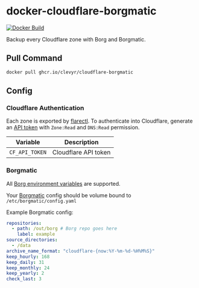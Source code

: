 # docker-cloudflare-borgmatic

[![Docker Build](https://github.com/clevyr/docker-cloudflare-borgmatic/actions/workflows/docker.yml/badge.svg)](https://github.com/clevyr/docker-cloudflare-borgmatic/actions/workflows/docker.yml)

Backup every Cloudflare zone with Borg and Borgmatic.

## Pull Command

```sh
docker pull ghcr.io/clevyr/cloudflare-borgmatic
```

## Config

### Cloudflare Authentication

Each zone is exported by [flarectl](https://github.com/cloudflare/cloudflare-go/tree/master/cmd/flarectl). To authenticate into Cloudflare, generate an [API token](https://dash.cloudflare.com/profile/api-tokens) with `Zone:Read` and `DNS:Read` permission.

| Variable       | Description                     |
|----------------|---------------------------------|
| `CF_API_TOKEN` | Cloudflare API token             |

### Borgmatic

All [Borg environment variables](https://borgbackup.readthedocs.io/en/stable/usage/general.html#environment-variables) are supported.

Your [Borgmatic](https://torsion.org/borgmatic/) config should be volume bound to `/etc/borgmatic/config.yaml`

Example Borgmatic config:
```yaml
repositories:
  - path: /out/borg # Borg repo goes here
    label: example
source_directories:
  - /data
archive_name_format: "cloudflare-{now:%Y-%m-%d-%H%M%S}"
keep_hourly: 168
keep_daily: 31
keep_monthly: 24
keep_yearly: 2
check_last: 3
```
